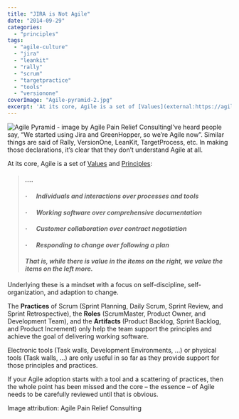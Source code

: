```yaml
---
title: "JIRA is Not Agile"
date: "2014-09-29"
categories: 
  - "principles"
tags: 
  - "agile-culture"
  - "jira"
  - "leankit"
  - "rally"
  - "scrum"
  - "targetpractice"
  - "tools"
  - "versionone"
coverImage: "Agile-pyramid-2.jpg"
excerpt: 'At its core, Agile is a set of [Values](external:https://agilemanifesto.org/) and'
---
```


![Agile Pyramid - image by Agile Pain Relief Consulting](src/content/blog/jira-is-not-agile/images/Agile-pyramid-2.jpg)I’ve heard people say, “We started using Jira and GreenHopper, so we’re Agile now”. Similar things are said of Rally, VersionOne, LeanKit, TargetProcess, etc. In making those declarations, it’s clear that they don’t understand Agile at all.

At its core, Agile is a set of [Values](external:https://agilemanifesto.org/) and [Principles](external:https://agilemanifesto.org/principles.html):

> #### _…._
> 
> #### _·      **Individuals and interactions** over processes and tools_
> 
> #### _·      **Working software** over comprehensive documentation_
> 
> #### _·      **Customer collaboration** over contract negotiation_
> 
> #### _·      **Responding to change** over following a plan_
> 
> #### _That is, while there is value in the items on the right, we value the items on the left more._

Underlying these is a mindset with a focus on self-discipline, self-organization, and adaption to change.

The **Practices** of Scrum (Sprint Planning, Daily Scrum, Sprint Review, and Sprint Retrospective), the **Roles** (ScrumMaster, Product Owner, and Development Team), and the **Artifacts** (Product Backlog, Sprint Backlog, and Product Increment) only help the team support the principles and achieve the goal of delivering working software.

Electronic tools (Task walls, Development Environments, …) or physical tools (Task walls, …) are only useful in so far as they provide support for those principles and practices.

If your Agile adoption starts with a tool and a scattering of practices, then the whole point has been missed and the core – the essence – of Agile needs to be carefully reviewed until that is obvious.

Image attribution: Agile Pain Relief Consulting
